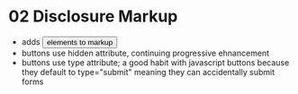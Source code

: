 # 02 Disclosure Markup

- adds <button> elements to markup
- buttons use hidden attribute, continuing progressive ehnancement
- buttons use type attribute; a good habit with javascript buttons because they
  default to type="submit" meaning they can accidentally submit forms
